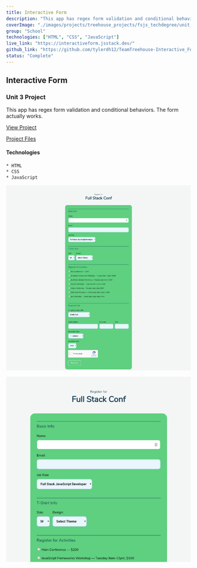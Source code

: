 ```yaml
---
title: Interactive Form
description: "This app has regex form validation and conditional behaviors. The form actually works."
coverImage: "./images/projects/treehouse_projects/fsjs_techdegree/unit_projects/project_3/Interactive-Form-Project.png"
group: "School"
technologies: ["HTML", "CSS", "JavaScript"]
live_link: "https://interactiveform.jsstack.dev/"
github_link: "https://github.com/tylerdh12/TeamTreehouse-Interactive_Form-Unit_3_Project"
status: "Complete"
---
```


## Interactive Form

### Unit 3 Project

This app has regex form validation and conditional behaviors. The form actually works.

[View Project](https://interactiveform.jsstack.dev/)

[Project Files](https://github.com/tylerdh12/TeamTreehouse-Interactive_Form-Unit_3_Project)

#### Technologies

    * HTML
    * CSS
    * JavaScript

![Project Image 1](../images/projects/treehouse_projects/fsjs_techdegree/unit_projects/project_3/Interactive-Form-Project.png)

![Project Image 2](../images/projects/treehouse_projects/fsjs_techdegree/unit_projects/project_3/Interactive-Form-Project-2.png)
